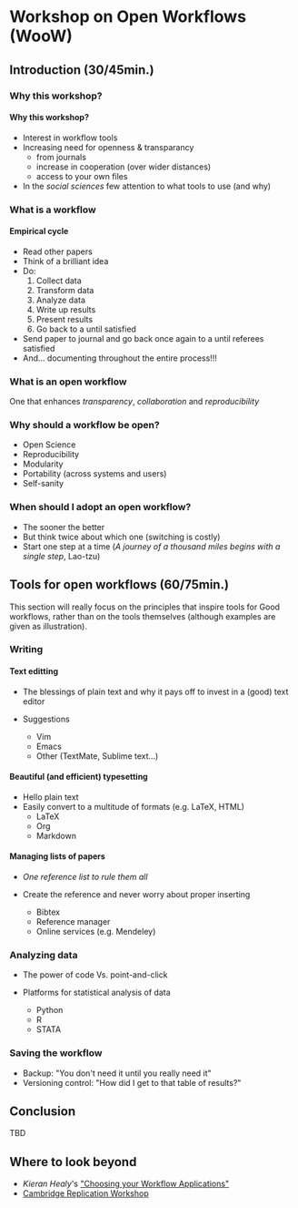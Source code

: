 # Workshop on Open Workflows (WooW)

## Introduction (30/45min.)

### Why this workshop?

#### Why this workshop?

* Interest in workflow tools
* Increasing need for openness & transparancy
   * from journals
   * increase in cooperation (over wider distances)
   * access to your own files
* In the *social sciences* few attention to what tools to use (and why)

### What is a workflow

#### Empirical cycle
* Read other papers
* Think of a brilliant idea
* Do:
  1. Collect data
  2. Transform data
  3. Analyze data
  4. Write up results
  5. Present results
  6. Go back to a until satisfied
* Send paper to journal and go back once again to a until referees satisfied
* And... documenting throughout the entire process!!!

### What is an open workflow
One that enhances *transparency*, *collaboration* and *reproducibility*

### Why should a workflow be open?

* Open Science
* Reproducibility
* Modularity
* Portability (across systems and users)
* Self-sanity

### When should I adopt an open workflow?

* The sooner the better
* But think twice about which one (switching is costly)
* Start one step at a time (*A journey of a thousand miles begins with a
  single step*, Lao-tzu)

## Tools for open workflows (60/75min.)
This section will really focus on the principles that inspire tools for Good
workflows, rather than on the tools themselves (although examples are given as
illustration).

### Writing

#### Text editting

* The blessings of plain text and why it pays off to invest in a (good) text editor
* Suggestions

    * Vim
    * Emacs
    * Other (TextMate, Sublime text...)

#### Beautiful (and efficient) typesetting

* Hello plain text
* Easily convert to a multitude of formats (e.g. LaTeX, HTML)
    * LaTeX
    * Org
    * Markdown

#### Managing lists of papers

* *One reference list to rule them all*
* Create the reference and never worry about proper inserting

    * Bibtex
    * Reference manager
    * Online services (e.g. Mendeley)

### Analyzing data

* The power of code Vs. point-and-click
* Platforms for statistical analysis of data

    * Python
    * R
    * STATA

### Saving the workflow

* Backup: "You don't need it until you really need it"
* Versioning control: "How did I get to that table of results?"

## Conclusion

TBD

## Where to look beyond

* *Kieran Healy*'s ["Choosing your Workflow Applications"](http://www.kieranhealy.org/files/misc/workflow-apps.pdf)
* [Cambridge Replication Workshop](http://schreiberin.de/teaching/replication.html)
